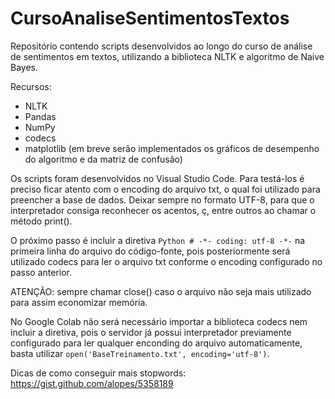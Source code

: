 # CursoAnaliseSentimentosTextos
Repositório contendo scripts desenvolvidos ao longo do curso de análise de sentimentos em textos, utilizando a biblioteca NLTK e algoritmo de Naive Bayes.

Recursos:
* NLTK
* Pandas
* NumPy
* codecs
* matplotlib (em breve serão implementados os gráficos de desempenho do algoritmo e da matriz de confusão)

Os scripts foram desenvolvidos no Visual Studio Code. Para testá-los é preciso ficar atento com o encoding do arquivo txt, o qual foi utilizado para preencher a base de dados. Deixar sempre no formato UTF-8, para que o interpretador consiga reconhecer os acentos, ç, entre outros ao chamar o método print().

O próximo passo é incluir a diretiva ```Python # -*- coding: utf-8 -*-``` na primeira linha do arquivo do código-fonte, pois posteriormente será utilizado codecs para ler o arquivo txt conforme o encoding configurado no passo anterior.

ATENÇÃO: sempre chamar close() caso o arquivo não seja mais utilizado para assim economizar memória.

No Google Colab não será necessário importar a biblioteca codecs nem incluir a diretiva, pois o servidor já possui interpretador previamente configurado para ler qualquer enconding do arquivo automaticamente, basta utilizar ```open('BaseTreinamento.txt', encoding='utf-8')```.

Dicas de como conseguir mais stopwords: https://gist.github.com/alopes/5358189
